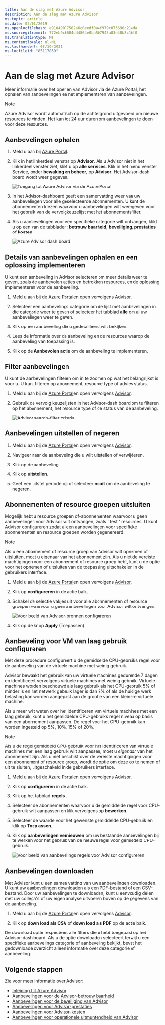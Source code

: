 ```yaml
---
title: Aan de slag met Azure Advisor
description: Aan de slag met Azure Advisor.
ms.topic: article
ms.date: 02/01/2019
ms.openlocfilehash: e91049077502a6c0eedf0a4f979c073690c214da
ms.sourcegitcommit: 772eb9c6684dd4864e0ba507945a83e48b8c16f0
ms.translationtype: MT
ms.contentlocale: nl-NL
ms.lasthandoff: 03/19/2021
ms.locfileid: "85117859"
---
```

# <a name="get-started-with-azure-advisor"></a>Aan de slag met Azure Advisor

Meer informatie over het openen van Advisor via de Azure Portal, het ophalen van aanbevelingen en het implementeren van aanbevelingen.

> [!NOTE]
> Azure Advisor wordt automatisch op de achtergrond uitgevoerd om nieuwe resources te vinden. Het kan tot 24 uur duren om aanbevelingen te doen voor deze resources.

## <a name="get-recommendations"></a>Aanbevelingen ophalen

1. Meld u aan bij [Azure Portal](https://portal.azure.com).

1. Klik in het linkerdeel venster op **Advisor**.  Als u Advisor niet in het linkerdeel venster ziet, klikt u op **alle services**.  Klik in het menu venster Service, onder **bewaking en beheer**, op **Advisor**. Het Advisor-dash board wordt weer gegeven.

   ![Toegang tot Azure Advisor via de Azure Portal](./media/advisor-get-started/advisor-portal-menu.png) 

1. In het Advisor-dashboard geeft een samenvatting weer van uw aanbevelingen voor alle geselecteerde abonnementen.  U kunt de abonnementen kiezen waarvoor u aanbevelingen wilt weergeven voor het gebruik van de vervolgkeuzelijst met het abonnementsfilter.

1. Als u aanbevelingen voor een specifieke categorie wilt ontvangen, klikt u op een van de tabbladen: **betrouw baarheid**, **beveiliging**, **prestaties** of **kosten**. 

   ![Azure Advisor dash board](./media/advisor-overview/advisor-dashboard.png)

## <a name="get-recommendation-details-and-implement-a-solution"></a>Details van aanbevelingen ophalen en een oplossing implementeren

U kunt een aanbeveling in Advisor selecteren om meer details weer te geven, zoals de aanbevolen acties en betrokken resources, en de oplossing implementeren voor de aanbeveling.  

1. Meld u aan bij de [Azure Portal](https://portal.azure.com)en open vervolgens [Advisor](https://aka.ms/azureadvisordashboard).

1. Selecteer een aanbevelings categorie om de lijst met aanbevelingen in die categorie weer te geven of selecteer het tabblad **alle** om al uw aanbevelingen weer te geven.

1. Klik op een aanbeveling die u gedetailleerd wilt bekijken.

1. Lees de informatie over de aanbeveling en de resources waarop de aanbeveling van toepassing is.

1. Klik op de **Aanbevolen actie** om de aanbeveling te implementeren.

## <a name="filter-recommendations"></a>Filter aanbevelingen

U kunt de aanbevelingen filteren om in te zoomen op wat het belangrijkst is voor u.  U kunt filteren op abonnement, resource type of advies status.  

1. Meld u aan bij de [Azure Portal](https://portal.azure.com)en open vervolgens [Advisor](https://aka.ms/azureadvisordashboard).

1. Gebruik de vervolg keuzelijsten in het Advisor-dash board om te filteren op het abonnement, het resource type of de status van de aanbeveling.

    ![Advisor search-filter criteria](./media/advisor-get-started/advisor-filters.png)

## <a name="postpone-or-dismiss-recommendations"></a>Aanbevelingen uitstellen of negeren

1. Meld u aan bij de [Azure Portal](https://portal.azure.com)en open vervolgens [Advisor](https://aka.ms/azureadvisordashboard).

1. Navigeer naar de aanbeveling die u wilt uitstellen of verwijderen.

1. Klik op de aanbeveling.

1. Klik op **uitstellen**. 

1. Geef een uitstel periode op of selecteer **nooit** om de aanbeveling te negeren.

## <a name="exclude-subscriptions-or-resource-groups"></a>Abonnementen of resource groepen uitsluiten

Mogelijk hebt u resource groepen of-abonnementen waarvoor u geen aanbevelingen voor Advisor wilt ontvangen, zoals ' test ' resources.  U kunt Advisor configureren zodat alleen aanbevelingen voor specifieke abonnementen en resource groepen worden gegenereerd.

> [!NOTE]
> Als u een abonnement of resource groep van Advisor wilt opnemen of uitsluiten, moet u eigenaar van het abonnement zijn.  Als u niet de vereiste machtigingen voor een abonnement of resource groep hebt, kunt u de optie voor het opnemen of uitsluiten van de toepassing uitschakelen in de gebruikers interface.

1. Meld u aan bij de [Azure Portal](https://portal.azure.com)en open vervolgens [Advisor](https://aka.ms/azureadvisordashboard).

1. Klik op **configureren** in de actie balk.

1. Schakel de selectie vakjes uit voor alle abonnementen of resource groepen waarvoor u geen aanbevelingen voor Advisor wilt ontvangen.

    ![Voor beeld van Advisor-bronnen configureren](./media/advisor-get-started/advisor-configure-resources.png)

1. Klik op de knop **Apply** (Toepassen).

## <a name="configure-low-usage-vm-recommendation"></a>Aanbeveling voor VM van laag gebruik configureren

Met deze procedure configureert u de gemiddelde CPU-gebruiks regel voor de aanbeveling van de virtuele machine met weinig gebruik.

Advisor bewaakt het gebruik van uw virtuele machines gedurende 7 dagen en identificeert vervolgens virtuele machines met weinig gebruik. Virtuele machines worden beschouwd als laag gebruik als het CPU-gebruik 5% of minder is en het netwerk gebruik lager is dan 2% of als de huidige werk belasting kan worden aangepast aan de grootte van een kleinere virtuele machine.

Als u meer wilt weten over het identificeren van virtuele machines met een laag gebruik, kunt u het gemiddelde CPU-gebruiks regel niveau op basis van een abonnement aanpassen.  De regel voor het CPU-gebruik kan worden ingesteld op 5%, 10%, 15% of 20%.

> [!NOTE]
> Als u de regel gemiddeld CPU-gebruik voor het identificeren van virtuele machines met een laag gebruik wilt aanpassen, moet u *eigenaar* van het abonnement zijn.  Als u niet beschikt over de vereiste machtigingen voor een abonnement of resource groep, wordt de optie om deze op te nemen of uit te sluiten, uitgeschakeld in de gebruikers interface. 

1. Meld u aan bij de [Azure Portal](https://portal.azure.com)en open vervolgens [Advisor](https://aka.ms/azureadvisordashboard).

1. Klik op **configureren** in de actie balk.

1. Klik op het tabblad **regels** .

1. Selecteer de abonnementen waarvoor u de gemiddelde regel voor CPU-gebruik wilt aanpassen en klik vervolgens op **bewerken**.

1. Selecteer de waarde voor het gewenste gemiddelde CPU-gebruik en klik op **Toep assen**.

1. Klik op **aanbevelingen vernieuwen** om uw bestaande aanbevelingen bij te werken voor het gebruik van de nieuwe regel voor gemiddeld CPU-gebruik. 

   ![Voor beeld van aanbevelings regels voor Advisor configureren](./media/advisor-get-started/advisor-configure-rules.png)

## <a name="download-recommendations"></a>Aanbevelingen downloaden

Met Advisor kunt u een samen vatting van uw aanbevelingen downloaden.  U kunt uw aanbevelingen downloaden als een PDF-bestand of een CSV-bestand.  Door uw aanbevelingen te downloaden, kunt u eenvoudig delen met uw collega's of uw eigen analyse uitvoeren boven op de gegevens van de aanbeveling.

1. Meld u aan bij de [Azure Portal](https://portal.azure.com)en open vervolgens [Advisor](https://aka.ms/azureadvisordashboard).

1. Klik op **down load als CSV** of **down load als PDF** op de actie balk.

De download optie respecteert alle filters die u hebt toegepast op het Advisor-dash board.  Als u de optie downloaden selecteert terwijl u een specifieke aanbevelings categorie of aanbeveling bekijkt, bevat het gedownloade overzicht alleen informatie over deze categorie of aanbeveling. 

## <a name="next-steps"></a>Volgende stappen

Zie voor meer informatie over Advisor:

- [Inleiding tot Azure Advisor](advisor-overview.md)
- [Aanbevelingen voor de Advisor-betrouw baarheid](advisor-high-availability-recommendations.md)
- [Aanbevelingen voor de beveiliging van Advisor](advisor-security-recommendations.md)
- [Aanbevelingen voor Advisor-prestaties](advisor-performance-recommendations.md)
- [Aanbevelingen voor Advisor-kosten](advisor-cost-recommendations.md)
- [Aanbevelingen voor operationele uitmuntendheid van Advisor](advisor-operational-excellence-recommendations.md)
